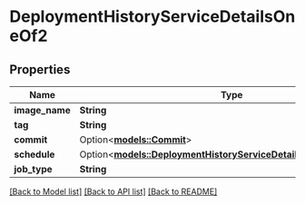 # DeploymentHistoryServiceDetailsOneOf2

## Properties

Name | Type | Description | Notes
------------ | ------------- | ------------- | -------------
**image_name** | **String** |  | 
**tag** | **String** |  | 
**commit** | Option<[**models::Commit**](Commit.md)> |  | [optional]
**schedule** | Option<[**models::DeploymentHistoryServiceDetailsOneOf2Schedule**](DeploymentHistoryServiceDetails_oneOf_2_schedule.md)> |  | [optional]
**job_type** | **String** |  | 

[[Back to Model list]](../README.md#documentation-for-models) [[Back to API list]](../README.md#documentation-for-api-endpoints) [[Back to README]](../README.md)


